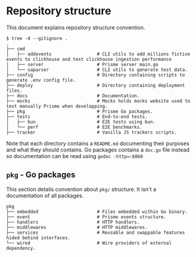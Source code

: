 # Repository structure

This document explains repository structure convention.

```
$ tree -d --gitignore .
.
├── cmd
│   ├── addevents                 # CLI utils to add millions fictive events to clickhouse and test clickhouse ingestion performance
│   ├── server                    # Prisme server main.go
│   └── uaparser                  # CLI utils to generate test data.
├── config                        # Directory containing scripts to generate .env config file.
├── deploy                        # Directory containing deployment files.
├── docs                          # Documentation.
├── mocks                         # Mocks holds mocks website used to test manually Prisme when developping.
├── pkg                           # Prisme Go packages.
├── tests                         # End-to-end tests.
│   ├── bun                       # E2E tests using bun.
│   └── perf                      # E2E benchmarks.
├── tracker                       # Vanilla JS trackers scripts.
```

Note that each directory contains a `README.md` documenting their purposes and
what they should contains. Go packages contains a `doc.go` file instead so
documentation can be read using `godoc -http=:6060`

## `pkg` - Go packages

This section details convention about `pkg/` structure. It isn't a documentation
of all packages.

```
pkg
├── embedded                      # Files embedded within Go binary.
├── event                         # Prisme events structure.
├── handlers                      # HTTP handlers.
├── middlewares                   # HTTP middlewares.
├── services                      # Reusable and swappable features hided behind interfaces.
└── wired                         # Wire providers of external dependency.
```

